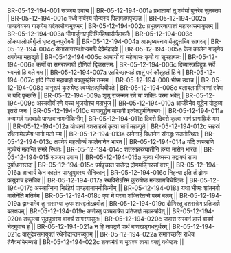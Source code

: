 BR-05-12-194-001  	सञ्जय उवाच ||
BR-05-12-194-001a	प्रभातायां तु शर्वर्यां पुनरेव सुतस्तव |
BR-05-12-194-001c	मध्ये सर्वस्य सैन्यस्य पितामहमपृच्छत ||
BR-05-12-194-002a	पाण्डवेयस्य गाङ्गेय यदेतत्सैन्यमुत्तमम् |
BR-05-12-194-002c	प्रभूतनरनागाश्वं महारथसमाकुलम् ||
BR-05-12-194-003a	भीमार्जुनप्रभृतिभिर्महेष्वासैर्महाबलैः |
BR-05-12-194-003c	लोकपालोपमैर्गुप्तं धृष्टद्युम्नपुरोगमैः ||
BR-05-12-194-004a	अप्रधृष्यमनावार्यमुद्वृत्तमिव सागरम् |
BR-05-12-194-004c	सेनासागरमक्षोभ्यमपि देवैर्महाहवे ||
BR-05-12-194-005a	केन कालेन गाङ्गेय क्षपयेथा महाद्युते |
BR-05-12-194-005c	आचार्यो वा महेष्वासः कृपो वा सुमहाबलः ||
BR-05-12-194-006a	कर्णो वा समरश्लाघी द्रौणिर्वा द्विजसत्तमः |
BR-05-12-194-006c	दिव्यास्त्रविदुषः सर्वे भवन्तो हि बले मम ||
BR-05-12-194-007a	एतदिच्छाम्यहं ज्ञातुं परं कौतूहलं हि मे |
BR-05-12-194-007c	हृदि नित्यं महाबाहो वक्तुमर्हसि तन्मम ||
BR-05-12-194-008  	भीष्म उवाच ||
BR-05-12-194-008a	अनुरूपं कुरुश्रेष्ठ त्वय्येतत्पृथिवीपते |
BR-05-12-194-008c	बलाबलममित्राणां स्वेषां च यदि पृच्छसि ||
BR-05-12-194-009a	शृणु राजन्मम रणे या शक्तिः परमा भवेत् |
BR-05-12-194-009c	अस्त्रवीर्यं रणे यच्च भुजयोश्च महाभुज ||
BR-05-12-194-010a	आर्जवेनैव युद्धेन योद्धव्य इतरो जनः |
BR-05-12-194-010c	मायायुद्धेन मायावी इत्येतद्धर्मनिश्चयः ||
BR-05-12-194-011a	हन्यामहं महाबाहो पाण्डवानामनीकिनीम् |
BR-05-12-194-011c	दिवसे दिवसे कृत्वा भागं प्रागाह्निकं मम ||
BR-05-12-194-012a	योधानां दशसाहस्रं कृत्वा भागं महाद्युते |
BR-05-12-194-012c	सहस्रं रथिनामेकमेष भागो मतो मम ||
BR-05-12-194-013a	अनेनाहं विधानेन संनद्धः सततोत्थितः |
BR-05-12-194-013c	क्षपयेयं महत्सैन्यं कालेनानेन भारत ||
BR-05-12-194-014a	यदि त्वस्त्राणि मुञ्चेयं महान्ति समरे स्थितः |
BR-05-12-194-014c	शतसाहस्रघातीनि हन्यां मासेन भारत ||
BR-05-12-194-015  	सञ्जय उवाच ||
BR-05-12-194-015a	श्रुत्वा भीष्मस्य तद्वाक्यं राजा दुर्योधनस्तदा |
BR-05-12-194-015c	पर्यपृच्छत राजेन्द्र द्रोणमङ्गिरसां वरम् ||
BR-05-12-194-016a	आचार्य केन कालेन पाण्डुपुत्रस्य सैनिकान् |
BR-05-12-194-016c	निहन्या इति तं द्रोणः प्रत्युवाच हसन्निव ||
BR-05-12-194-017a	स्थविरोऽस्मि कुरुश्रेष्ठ मन्दप्राणविचेष्टितः |
BR-05-12-194-017c	अस्त्राग्निना निर्दहेयं पाण्डवानामनीकिनीम् ||
BR-05-12-194-018a	यथा भीष्मः शांतनवो मासेनेति मतिर्मम |
BR-05-12-194-018c	एषा मे परमा शक्तिरेतन्मे परमं बलम् ||
BR-05-12-194-019a	द्वाभ्यामेव तु मासाभ्यां कृपः शारद्वतोऽब्रवीत् |
BR-05-12-194-019c	द्रौणिस्तु दशरात्रेण प्रतिजज्ञे बलक्षयम् |
BR-05-12-194-019e 	कर्णस्तु पञ्चरात्रेण प्रतिजज्ञे महास्त्रवित् ||
BR-05-12-194-020a	तच्छ्रुत्वा सूतपुत्रस्य वाक्यं सागरगासुतः |
BR-05-12-194-020c	जहास सस्वनं हासं वाक्यं चेदमुवाच ह ||
BR-05-12-194-021a	न हि तावद्रणे पार्थं बाणखड्गधनुर्धरम् |
BR-05-12-194-021c	वासुदेवसमायुक्तं रथेनोद्यन्तमच्युतम् ||
BR-05-12-194-022a	समागच्छसि राधेय तेनैवमभिमन्यसे |
BR-05-12-194-022c	शक्यमेवं च भूयश्च त्वया वक्तुं यथेष्टतः ||
